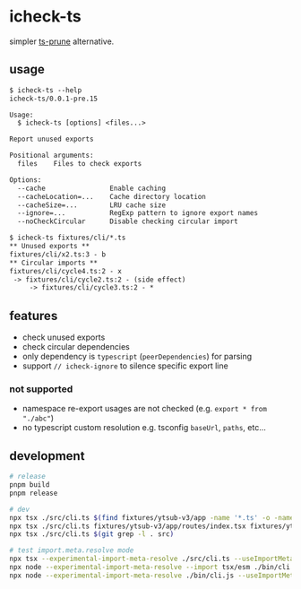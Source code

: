 # icheck-ts

simpler [ts-prune](https://github.com/nadeesha/ts-prune) alternative.

## usage

<!--
%template-input-start:help%

```txt
$ icheck-ts --help
{%shell node ./bin/cli.js --help %}

$ icheck-ts fixtures/cli/*.ts
{%shell node ./bin/cli.js fixtures/cli/*.ts %}
```

%template-input-end:help%
-->

<!-- %template-output-start:help% -->

```txt
$ icheck-ts --help
icheck-ts/0.0.1-pre.15

Usage:
  $ icheck-ts [options] <files...>

Report unused exports

Positional arguments:
  files    Files to check exports

Options:
  --cache                Enable caching
  --cacheLocation=...    Cache directory location
  --cacheSize=...        LRU cache size
  --ignore=...           RegExp pattern to ignore export names
  --noCheckCircular      Disable checking circular import

$ icheck-ts fixtures/cli/*.ts
** Unused exports **
fixtures/cli/x2.ts:3 - b
** Circular imports **
fixtures/cli/cycle4.ts:2 - x
 -> fixtures/cli/cycle2.ts:2 - (side effect)
     -> fixtures/cli/cycle3.ts:2 - *
```

<!-- %template-output-end:help% -->

## features

- check unused exports
- check circular dependencies
- only dependency is `typescript` (`peerDependencies`) for parsing
- support `// icheck-ignore` to silence specific export line

### not supported

- namespace re-export usages are not checked (e.g. `export * from "./abc"`)
- no typescript custom resolution e.g. tsconfig `baseUrl`, `paths`, etc...

## development

```sh
# release
pnpm build
pnpm release

# dev
npx tsx ./src/cli.ts $(find fixtures/ytsub-v3/app -name '*.ts' -o -name '*.tsx')
npx tsx ./src/cli.ts fixtures/ytsub-v3/app/routes/index.tsx fixtures/ytsub-v3/app/utils/loader-utils.ts
npx tsx ./src/cli.ts $(git grep -l . src)

# test import.meta.resolve mode
npx tsx --experimental-import-meta-resolve ./src/cli.ts --useImportMetaResolve $(find fixtures/resolve -type f)
npx node --experimental-import-meta-resolve --import tsx/esm ./bin/cli.js --useImportMetaResolve $(find fixtures/resolve -type f)
npx node --experimental-import-meta-resolve ./bin/cli.js --useImportMetaResolve $(find fixtures/resolve -type f)
```
